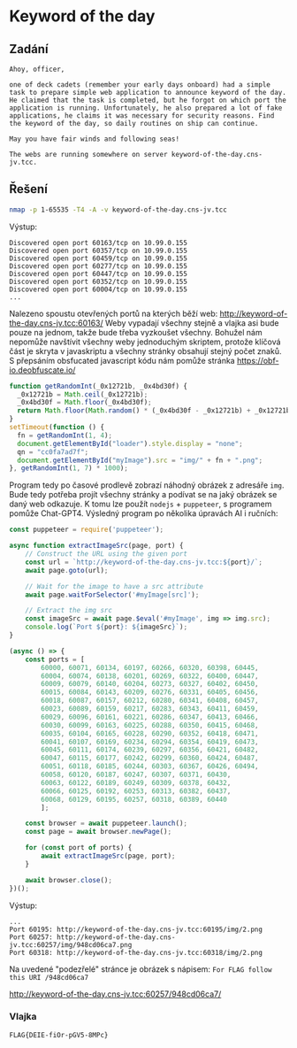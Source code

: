 # Keyword of the day

## Zadání

```
Ahoy, officer,

one of deck cadets (remember your early days onboard) had a simple task to prepare simple web application to announce keyword of the day. He claimed that the task is completed, but he forgot on which port the application is running. Unfortunately, he also prepared a lot of fake applications, he claims it was necessary for security reasons. Find the keyword of the day, so daily routines on ship can continue.

May you have fair winds and following seas!

The webs are running somewhere on server keyword-of-the-day.cns-jv.tcc.
```

## Řešení

```bash
nmap -p 1-65535 -T4 -A -v keyword-of-the-day.cns-jv.tcc
```

Výstup:

```
Discovered open port 60163/tcp on 10.99.0.155
Discovered open port 60357/tcp on 10.99.0.155
Discovered open port 60459/tcp on 10.99.0.155
Discovered open port 60277/tcp on 10.99.0.155
Discovered open port 60447/tcp on 10.99.0.155
Discovered open port 60352/tcp on 10.99.0.155
Discovered open port 60004/tcp on 10.99.0.155
...
```

Nalezeno spoustu otevřených portů na kterých běží web: http://keyword-of-the-day.cns-jv.tcc:60163/
Weby vypadají všechny stejně a vlajka asi bude pouze na jednom, takže bude třeba vyzkoušet všechny.
Bohužel nám nepomůže navštívit všechny weby jednoduchým skriptem, protože klíčová část je skryta v javaskriptu a všechny stránky obsahují stejný počet znaků.
S přepsáním obsfucated javascript kódu nám pomůže stránka https://obf-io.deobfuscate.io/

```javascript
function getRandomInt(_0x12721b, _0x4bd30f) {
  _0x12721b = Math.ceil(_0x12721b);
  _0x4bd30f = Math.floor(_0x4bd30f);
  return Math.floor(Math.random() * (_0x4bd30f - _0x12721b) + _0x12721b);
}
setTimeout(function () {
  fn = getRandomInt(1, 4);
  document.getElementById("loader").style.display = "none";
  qn = "cc0fa7ad7f";
  document.getElementById("myImage").src = "img/" + fn + ".png";
}, getRandomInt(1, 7) * 1000);
```

Program tedy po časové prodlevě zobrazí náhodný obrázek z adresáře `img`.
Bude tedy potřeba projít všechny stránky a podívat se na jaký obrázek se daný web odkazuje.
K tomu lze použít `nodejs` + `puppeteer`, s programem pomůže Chat-GPT4.
Výsledný program po několika úpravách AI i ručních:

```javascript
const puppeteer = require('puppeteer');

async function extractImageSrc(page, port) {
    // Construct the URL using the given port
    const url = `http://keyword-of-the-day.cns-jv.tcc:${port}/`;
    await page.goto(url);

    // Wait for the image to have a src attribute
    await page.waitForSelector('#myImage[src]');

    // Extract the img src
    const imageSrc = await page.$eval('#myImage', img => img.src);
    console.log(`Port ${port}: ${imageSrc}`);
}

(async () => {
    const ports = [
        60000, 60071, 60134, 60197, 60266, 60320, 60398, 60445, 
        60004, 60074, 60138, 60201, 60269, 60322, 60400, 60447, 
        60009, 60079, 60140, 60204, 60273, 60327, 60402, 60450, 
        60015, 60084, 60143, 60209, 60276, 60331, 60405, 60456, 
        60018, 60087, 60157, 60212, 60280, 60341, 60408, 60457, 
        60023, 60089, 60159, 60217, 60283, 60343, 60411, 60459, 
        60029, 60096, 60161, 60221, 60286, 60347, 60413, 60466, 
        60030, 60099, 60163, 60225, 60288, 60350, 60415, 60468, 
        60035, 60104, 60165, 60228, 60290, 60352, 60418, 60471, 
        60041, 60107, 60169, 60234, 60294, 60354, 60419, 60473, 
        60045, 60111, 60174, 60239, 60297, 60356, 60421, 60482, 
        60047, 60115, 60177, 60242, 60299, 60360, 60424, 60487, 
        60051, 60118, 60185, 60244, 60303, 60367, 60426, 60494, 
        60058, 60120, 60187, 60247, 60307, 60371, 60430, 
        60063, 60122, 60189, 60249, 60309, 60378, 60432, 
        60066, 60125, 60192, 60253, 60313, 60382, 60437, 
        60068, 60129, 60195, 60257, 60318, 60389, 60440
        ];

    const browser = await puppeteer.launch();
    const page = await browser.newPage();

    for (const port of ports) {
        await extractImageSrc(page, port);
    }

    await browser.close();
})();
```

Výstup:

```
...
Port 60195: http://keyword-of-the-day.cns-jv.tcc:60195/img/2.png
Port 60257: http://keyword-of-the-day.cns-jv.tcc:60257/img/948cd06ca7.png
Port 60318: http://keyword-of-the-day.cns-jv.tcc:60318/img/2.png
```

Na uvedené "podezřelé" stránce je obrázek s nápisem: `For FLAG follow this URI /948cd06ca7`

http://keyword-of-the-day.cns-jv.tcc:60257/948cd06ca7/

### Vlajka

```
FLAG{DEIE-fiOr-pGV5-8MPc}
```

